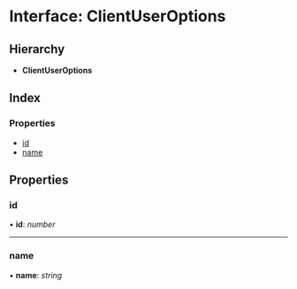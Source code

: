 
# Interface: ClientUserOptions

## Hierarchy

* **ClientUserOptions**

## Index

### Properties

* [id](_structures_clientuser_.clientuseroptions.md#id)
* [name](_structures_clientuser_.clientuseroptions.md#name)

## Properties

### <a id="id" name="id"></a>  id

• **id**: *number*

___

### <a id="name" name="name"></a>  name

• **name**: *string*
